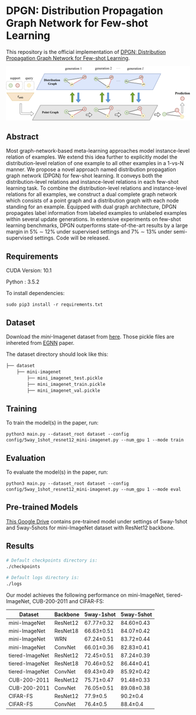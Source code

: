 # DPGN: Distribution Propagation Graph Network for Few-shot Learning

This repository is the official implementation of [DPGN: Distribution Propagation Graph Network for Few-shot Learning](https://arxiv.org/abs/2003.14247). 

<p align='center'>
  <img src='figure/dpgn.png' width="800px">
</p>

## Abstract
Most graph-network-based meta-learning approaches model instance-level relation of examples. We extend this idea further to explicitly model the distribution-level relation of one example to all other examples in a 1-vs-N manner. We propose a novel approach named distribution propagation graph network (DPGN) for few-shot learning. It
conveys both the distribution-level relations and instance-level relations in each few-shot learning task. To combine the distribution-level relations and instance-level relations
for all examples, we construct a dual complete graph network which consists of a point graph and a distribution graph with each node standing for an example. Equipped
with dual graph architecture, DPGN propagates label information from labeled examples to unlabeled examples within several update generations. In extensive experiments on
few-shot learning benchmarks, DPGN outperforms state-of-the-art results by a large margin in 5% ∼ 12% under supervised settings and 7% ∼ 13% under semi-supervised settings. Code will be released.

## Requirements

CUDA Version: 10.1

Python : 3.5.2

To install dependencies:

```setup
sudo pip3 install -r requirements.txt
```
## Dataset
Download the *mini*-Imagenet dataset from [here](https://drive.google.com/open?id=1RGhzbN1C8gPMop6XBtr7a1afx3rmUGK5). Those pickle files are inhereted from [EGNN](https://drive.google.com/drive/folders/15WuREBvhEbSWo4fTr1r-vMY0C_6QWv4w) paper.

The dataset directory should look like this:
```bash
├── dataset
    ├── mini-imagenet
        ├── mini_imagenet_test.pickle   
        ├── mini_imagenet_train.pickle  
        ├── mini_imagenet_val.pickle

```

## Training

To train the model(s) in the paper, run:

```train
python3 main.py --dataset_root dataset --config config/5way_1shot_resnet12_mini-imagenet.py --num_gpu 1 --mode train
```


## Evaluation

To evaluate the model(s) in the paper, run:

```eval
python3 main.py --dataset_root dataset --config config/5way_1shot_resnet12_mini-imagenet.py --num_gpu 1 --mode eval
```

## Pre-trained Models
<!--[**best_checkpoints**](best_checkpoints) directory contains pre-trained model under settings of 5way-1shot and 5way-5shots for mini-ImageNet dataset with ResNet12 backbone.-->
[This Google Drive](https://drive.google.com/open?id=1ZF4wB4tId7YZX6m_HYdo87f_Q1RjaiYN) contains pre-trained model under settings of 5way-1shot and 5way-5shots for mini-ImageNet dataset with ResNet12 backbone.

## Results
```bash
# Default checkpoints directory is:
./checkpoints
```

```bash
# Default logs directory is:
./logs
```

Our model achieves the following performance on mini-ImageNet, tiered-ImageNet, CUB-200-2011 and CIFAR-FS:


| Dataset            |    Backbone     |   5way-1shot   |   5way-5shot   |
| ------------------ |---------------- | -------------- | -------------- |
| mini-ImageNet      |    ResNet12     |   67.77±0.32   |   84.60±0.43   |
| mini-ImageNet      |    ResNet18     |   66.63±0.51   |   84.07±0.42   |
| mini-ImageNet      |      WRN        |   67.24±0.51   |   83.72±0.44   |
| mini-ImageNet      |    ConvNet      |   66.01±0.36   |   82.83±0.41   |
| tiered-ImageNet    |    ResNet12     |   72.45±0.51   |   87.24±0.39   |
| tiered-ImageNet    |    ResNet18     |   70.46±0.52   |   86.44±0.41   |
| tiered-ImageNet    |    ConvNet      |   69.43±0.49   |   85.92±0.42   |
| CUB-200-2011       |    ResNet12     |   75.71±0.47   |   91.48±0.33   |
| CUB-200-2011       |    ConvNet      |   76.05±0.51   |   89.08±0.38   |
| CIFAR-FS           |    ResNet12     |   77.9±0.5     |    90.2±0.4    |
| CIFAR-FS           |    ConvNet      |   76.4±0.5     |    88.4±0.4    |